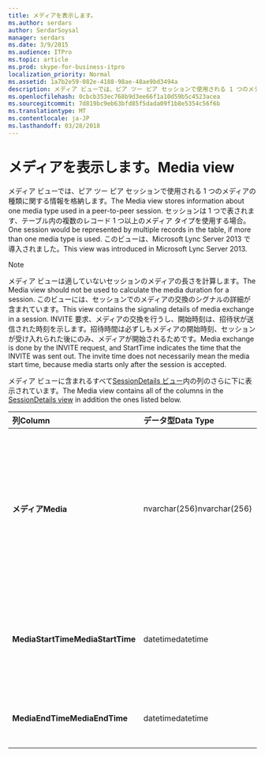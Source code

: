 ```yaml
---
title: メディアを表示します。
ms.author: serdars
author: SerdarSoysal
manager: serdars
ms.date: 3/9/2015
ms.audience: ITPro
ms.topic: article
ms.prod: skype-for-business-itpro
localization_priority: Normal
ms.assetid: 1a7b2e59-082e-4188-98ae-48ae9bd3494a
description: メディア ビューでは、ピア ツー ピア セッションで使用される 1 つのメディアの種類に関する情報を格納します。 セッションは 1 つで表されます、テーブル内の複数のレコード 1 つ以上のメディア タイプを使用する場合。 このビューは、Microsoft Lync Server 2013 で導入されました。
ms.openlocfilehash: 0cbcb353ec768b9d3ee66f1a10d59b5c4523acea
ms.sourcegitcommit: 7d819bc9eb63bfd85f5dada09f1b8e5354c56f6b
ms.translationtype: MT
ms.contentlocale: ja-JP
ms.lasthandoff: 03/28/2018
---
```

# <a name="media-view"></a><span data-ttu-id="517bd-105">メディアを表示します。</span><span class="sxs-lookup"><span data-stu-id="517bd-105">Media view</span></span>
 
<span data-ttu-id="517bd-106">メディア ビューでは、ピア ツー ピア セッションで使用される 1 つのメディアの種類に関する情報を格納します。</span><span class="sxs-lookup"><span data-stu-id="517bd-106">The Media view stores information about one media type used in a peer-to-peer session.</span></span> <span data-ttu-id="517bd-107">セッションは 1 つで表されます、テーブル内の複数のレコード 1 つ以上のメディア タイプを使用する場合。</span><span class="sxs-lookup"><span data-stu-id="517bd-107">One session would be represented by multiple records in the table, if more than one media type is used.</span></span> <span data-ttu-id="517bd-108">このビューは、Microsoft Lync Server 2013 で導入されました。</span><span class="sxs-lookup"><span data-stu-id="517bd-108">This view was introduced in Microsoft Lync Server 2013.</span></span>
  
> [!NOTE]
> <span data-ttu-id="517bd-109">メディア ビューは適していないセッションのメディアの長さを計算します。</span><span class="sxs-lookup"><span data-stu-id="517bd-109">The Media view should not be used to calculate the media duration for a session.</span></span> <span data-ttu-id="517bd-110">このビューには、セッションでのメディアの交換のシグナルの詳細が含まれています。</span><span class="sxs-lookup"><span data-stu-id="517bd-110">This view contains the signaling details of media exchange in a session.</span></span> <span data-ttu-id="517bd-111">INVITE 要求、メディアの交換を行うし、開始時刻は、招待状が送信された時刻を示します。招待時間は必ずしもメディアの開始時刻、セッションが受け入れられた後にのみ、メディアが開始されるためです。</span><span class="sxs-lookup"><span data-stu-id="517bd-111">Media exchange is done by the INVITE request, and StartTime indicates the time that the INVITE was sent out. The invite time does not necessarily mean the media start time, because media starts only after the session is accepted.</span></span> 
  
<span data-ttu-id="517bd-112">メディア ビューに含まれるすべて[SessionDetails ビュー](sessiondetails-0.md)内の列のさらに下に表示されています。</span><span class="sxs-lookup"><span data-stu-id="517bd-112">The Media view contains all of the columns in the [SessionDetails view](sessiondetails-0.md) in addition the ones listed below.</span></span>
  
|<span data-ttu-id="517bd-113">**列**</span><span class="sxs-lookup"><span data-stu-id="517bd-113">**Column**</span></span>|<span data-ttu-id="517bd-114">**データ型**</span><span class="sxs-lookup"><span data-stu-id="517bd-114">**Data Type**</span></span>|<span data-ttu-id="517bd-115">**詳細**</span><span class="sxs-lookup"><span data-stu-id="517bd-115">**Details**</span></span>|
|:-----|:-----|:-----|
|<span data-ttu-id="517bd-116">**メディア**</span><span class="sxs-lookup"><span data-stu-id="517bd-116">**Media**</span></span> <br/> |<span data-ttu-id="517bd-117">nvarchar(256)</span><span class="sxs-lookup"><span data-stu-id="517bd-117">nvarchar(256)</span></span>  <br/> |<span data-ttu-id="517bd-118">メディアは次のとおり入力します。</span><span class="sxs-lookup"><span data-stu-id="517bd-118">Media type.</span></span> <span data-ttu-id="517bd-119">詳細については[メディアの表](medialist.md)を参照してください。</span><span class="sxs-lookup"><span data-stu-id="517bd-119">See the [MediaList table](medialist.md) for more information.</span></span> <br/> |
|<span data-ttu-id="517bd-120">**MediaStartTime**</span><span class="sxs-lookup"><span data-stu-id="517bd-120">**MediaStartTime**</span></span> <br/> |<span data-ttu-id="517bd-121">datetime</span><span class="sxs-lookup"><span data-stu-id="517bd-121">datetime</span></span>  <br/> |<span data-ttu-id="517bd-122">メディアの要求が送信された時刻です。</span><span class="sxs-lookup"><span data-stu-id="517bd-122">Time that a media request was sent out.</span></span>  <br/> |
|<span data-ttu-id="517bd-123">**MediaEndTime**</span><span class="sxs-lookup"><span data-stu-id="517bd-123">**MediaEndTime**</span></span> <br/> |<span data-ttu-id="517bd-124">datetime</span><span class="sxs-lookup"><span data-stu-id="517bd-124">datetime</span></span>  <br/> |<span data-ttu-id="517bd-125">セッションの終了時間です。</span><span class="sxs-lookup"><span data-stu-id="517bd-125">End time of the session.</span></span>  <br/> |
   

